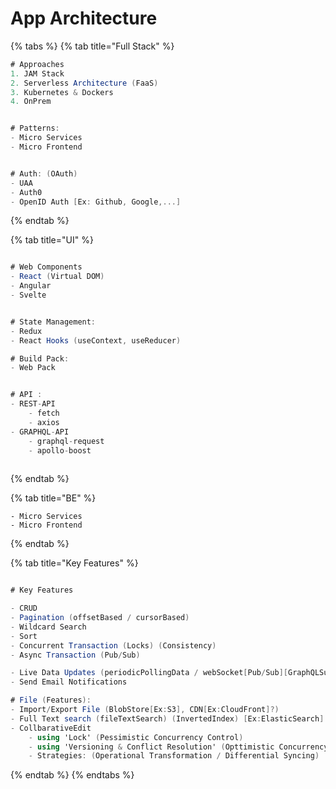 # App Architecture

{% tabs %}
{% tab title="Full Stack" %}
```csharp
# Approaches
1. JAM Stack
2. Serverless Architecture (FaaS)
3. Kubernetes & Dockers
4. OnPrem


# Patterns:
- Micro Services
- Micro Frontend


# Auth: (OAuth)
- UAA
- Auth0
- OpenID Auth [Ex: Github, Google,...]

```
{% endtab %}

{% tab title="UI" %}
```csharp

# Web Components
- React (Virtual DOM)
- Angular
- Svelte


# State Management:
- Redux
- React Hooks (useContext, useReducer)

# Build Pack:
- Web Pack


# API :
- REST-API
    - fetch
    - axios
- GRAPHQL-API
    - graphql-request
    - apollo-boost
    

```
{% endtab %}

{% tab title="BE" %}
```text
- Micro Services
- Micro Frontend

```
{% endtab %}

{% tab title="Key Features" %}
```csharp

# Key Features

- CRUD
- Pagination (offsetBased / cursorBased)
- Wildcard Search
- Sort
- Concurrent Transaction (Locks) (Consistency)
- Async Transaction (Pub/Sub)

- Live Data Updates (periodicPollingData / webSocket[Pub/Sub][GraphQLSubscription])  
- Send Email Notifications

# File (Features):
- Import/Export File (BlobStore[Ex:S3], CDN[Ex:CloudFront]?)
- Full Text search (fileTextSearch) (InvertedIndex) [Ex:ElasticSearch]
- CollbarativeEdit 
    - using 'Lock' (Pessimistic Concurrency Control)
    - using 'Versioning & Conflict Resolution' (Opttimistic Concurrency Control) 
    - Strategies: (Operational Transformation / Differential Syncing)

```
{% endtab %}
{% endtabs %}






